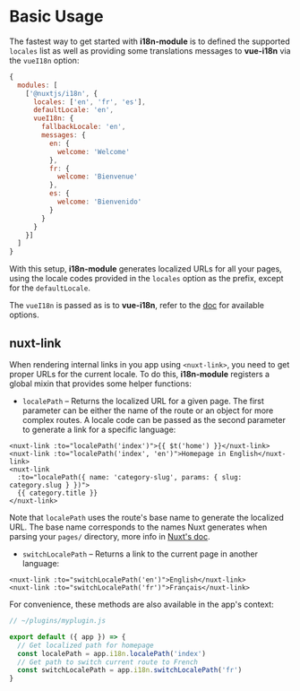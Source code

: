 # Basic Usage

The fastest way to get started with **i18n-module** is to defined the supported `locales` list as well as providing some translations messages to **vue-i18n** via the `vueI18n` option:

```js
{
  modules: [
    ['@nuxtjs/i18n', {
      locales: ['en', 'fr', 'es'],
      defaultLocale: 'en',
      vueI18n: {
        fallbackLocale: 'en',
        messages: {
          en: {
            welcome: 'Welcome'
          },
          fr: {
            welcome: 'Bienvenue'
          },
          es: {
            welcome: 'Bienvenido'
          }
        }
      }
    }]
  ]
}
```

With this setup, **i18n-module** generates localized URLs for all your pages, using the locale codes provided in the `locales` option as the prefix, except for the `defaultLocale`.

The `vueI18n` is passed as is to **vue-i18n**, refer to the [doc](https://kazupon.github.io/vue-i18n/) for available options.

## nuxt-link

When rendering internal links in you app using `<nuxt-link>`, you need to get proper URLs for the current locale. To do this, **i18n-module** registers a global mixin that provides some helper functions:

* `localePath` – Returns the localized URL for a given page. The first parameter can be either the name of the route or an object for more complex routes. A locale code can be passed as the second parameter to generate a link for a specific language:

```vue
<nuxt-link :to="localePath('index')">{{ $t('home') }}</nuxt-link>
<nuxt-link :to="localePath('index', 'en')">Homepage in English</nuxt-link>
<nuxt-link
  :to="localePath({ name: 'category-slug', params: { slug: category.slug } })">
  {{ category.title }}
</nuxt-link>
```

Note that `localePath` uses the route's base name to generate the localized URL. The base name corresponds to the names Nuxt generates when parsing your `pages/` directory, more info in [Nuxt's doc](https://nuxtjs.org/guide/routing).

* `switchLocalePath` – Returns a link to the current page in another language:

```vue
<nuxt-link :to="switchLocalePath('en')">English</nuxt-link>
<nuxt-link :to="switchLocalePath('fr')">Français</nuxt-link>
```

For convenience, these methods are also available in the app's context:

```js
// ~/plugins/myplugin.js

export default ({ app }) => {
  // Get localized path for homepage
  const localePath = app.i18n.localePath('index')
  // Get path to switch current route to French
  const switchLocalePath = app.i18n.switchLocalePath('fr')
}
```
